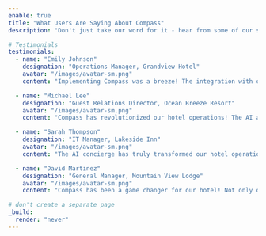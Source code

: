 ```yaml
---
enable: true
title: "What Users Are Saying About Compass"
description: "Don't just take our word for it - hear from some of our satisfied users!"

# Testimonials
testimonials:
  - name: "Emily Johnson"
    designation: "Operations Manager, Grandview Hotel"
    avatar: "/images/avatar-sm.png"
    content: "Implementing Compass was a breeze! The integration with our existing systems was smooth, and the user-friendly interface means that both our staff and guests can navigate it easily. It's like having a personal concierge available 24/7!"

  - name: "Michael Lee"
    designation: "Guest Relations Director, Ocean Breeze Resort"
    avatar: "/images/avatar-sm.png"
    content: "Compass has revolutionized our hotel operations! The AI assistant handles guest inquiries seamlessly, allowing our staff to focus on providing exceptional service. The response time is impressive, and our guests appreciate the quick answers to their questions."

  - name: "Sarah Thompson"
    designation: "IT Manager, Lakeside Inn"
    avatar: "/images/avatar-sm.png"
    content: "The AI concierge has truly transformed our hotel operations! The speed of responses is remarkable, and our guests love how quickly their questions are answered. This technology has not only improved efficiency but also enhanced the overall guest experience. We're thrilled with the positive impact it has made on our team and our visitors!"

  - name: "David Martinez"
    designation: "General Manager, Mountain View Lodge"
    avatar: "/images/avatar-sm.png"
    content: "Compass has been a game changer for our hotel! Not only does it save us time and reduce the workload on our staff, but it has also proven to be a cost-effective solution. The AI assistant provides excellent customer support while helping us optimize our resources. Highly recommended!"

# don't create a separate page
_build:
  render: "never"
---
```

